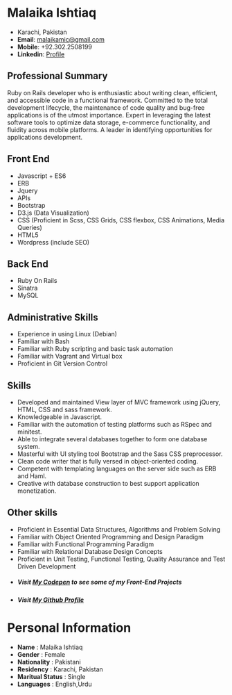 **Malaika Ishtiaq**
=================
* Karachi, Pakistan   
*  **Email**: malaikamic@gmail.com  
* **Mobile**: +92.302.2508199
* **Linkedin**: [Profile](https://www.linkedin.com/in/malaika-ishtiaq-17a502169/)

## Professional Summary
Ruby on Rails developer who is enthusiastic about writing clean, efficient, and accessible code in a functional framework. Committed to the total development lifecycle, the maintenance of code quality and bug-free applications is of the utmost importance. Expert in leveraging the latest software tools to optimize data storage, e-commerce functionality, and fluidity across mobile platforms. A leader in identifying opportunities for applications development.

## Front End
* Javascript + ES6
* ERB
* Jquery
* APIs
* Bootstrap
* D3.js (Data Visualization)
* CSS (Proficient in Scss, CSS Grids, CSS flexbox, CSS Animations, Media Queries)
* HTML5 
* Wordpress (include SEO)

## Back End
* Ruby On Rails
* Sinatra
* MySQL

## Administrative Skills
* Experience in using Linux (Debian)
* Familiar with Bash
* Familiar with Ruby scripting and basic task automation
* Familiar with Vagrant and Virtual box
* Proficient in Git Version Control

## Skills
* Developed and maintained View layer of MVC framework using jQuery, HTML, CSS and sass framework.
* Knowledgeable in Javascript.
* Familiar with the automation of testing platforms such as RSpec and minitest.
* Able to integrate several databases together to form one database system.
* Masterful with UI styling tool Bootstrap and the Sass CSS preprocessor.
* Clean code writer that is fully versed in object-oriented coding.
* Competent with templating languages on the server side such as ERB and Haml.
* Creative with database construction to best support application monetization.

## Other skills
* Proficient in Essential Data Structures, Algorithms and Problem Solving
* Familiar with Object Oriented Programming and Design Paradigm
* Familiar with Functional Programming Paradigm
* Familiar with Relational Database Design Concepts
* Proficient in Unit Testing, Functional Testing, Quality Assurance and Test Driven Development

- ##### Visit [My Codepen](https://codepen.io/malaikaMI/) to see some of my Front-End Projects
- ##### Visit [My Github Profile](https://github.com/malaikaMI)

# Personal Information
* **Name**            : Malaika Ishtiaq          
* **Gender**          : Female                
* **Nationality**     : Pakistani           
* **Residency**       : Karachi, Pakistan   
* **Maritual Status** : Single       	      
* **Languages**       : English,Urdu     
